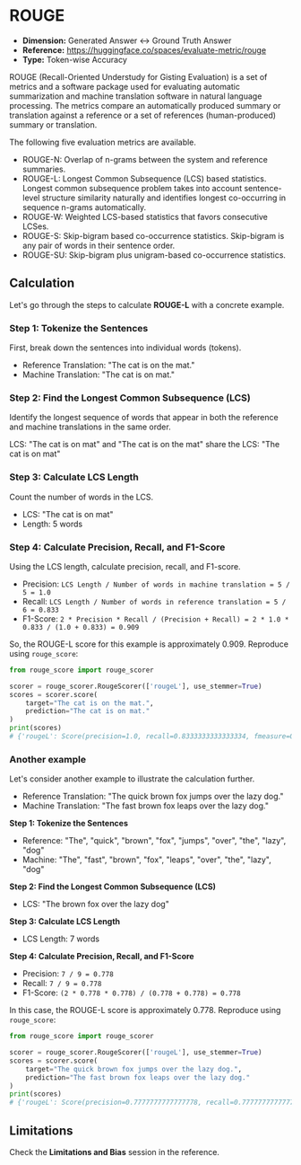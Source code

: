 # ROUGE

- **Dimension:** Generated Answer <-> Ground Truth Answer
- **Reference:** https://huggingface.co/spaces/evaluate-metric/rouge
- **Type:** Token-wise Accuracy

ROUGE (Recall-Oriented Understudy for Gisting Evaluation) is a set of metrics and a software package used for evaluating automatic summarization and machine translation software in natural language processing. The metrics compare an automatically produced summary or translation against a reference or a set of references (human-produced) summary or translation. 

The following five evaluation metrics are available.
- ROUGE-N: Overlap of n-grams between the system and reference summaries.
- ROUGE-L: Longest Common Subsequence (LCS) based statistics. Longest common subsequence problem takes into account sentence-level structure similarity naturally and identifies longest co-occurring in sequence n-grams automatically.
- ROUGE-W: Weighted LCS-based statistics that favors consecutive LCSes.
- ROUGE-S: Skip-bigram based co-occurrence statistics. Skip-bigram is any pair of words in their sentence order.
- ROUGE-SU: Skip-bigram plus unigram-based co-occurrence statistics.

## Calculation
Let's go through the steps to calculate **ROUGE-L** with a concrete example.

### Step 1: Tokenize the Sentences
First, break down the sentences into individual words (tokens).
- Reference Translation: "The cat is on the mat."
- Machine Translation: "The cat is on mat."

### Step 2: Find the Longest Common Subsequence (LCS)
Identify the longest sequence of words that appear in both the reference and machine translations in the same order.

LCS: "The cat is on mat" and "The cat is on the mat" share the LCS: "The cat is on mat"

### Step 3: Calculate LCS Length
Count the number of words in the LCS.
- LCS: "The cat is on mat"
- Length: 5 words

### Step 4: Calculate Precision, Recall, and F1-Score
Using the LCS length, calculate precision, recall, and F1-score.

- Precision: `LCS Length / Number of words in machine translation = 5 / 5 = 1.0`
- Recall: `LCS Length / Number of words in reference translation = 5 / 6 = 0.833`
- F1-Score: `2 * Precision * Recall / (Precision + Recall) = 2 * 1.0 * 0.833 / (1.0 + 0.833) = 0.909`

So, the ROUGE-L score for this example is approximately 0.909. Reproduce using `rouge_score`:

```python
from rouge_score import rouge_scorer

scorer = rouge_scorer.RougeScorer(['rougeL'], use_stemmer=True)
scores = scorer.score(
    target="The cat is on the mat.", 
    prediction="The cat is on mat."
)
print(scores)
# {'rougeL': Score(precision=1.0, recall=0.8333333333333334, fmeasure=0.9090909090909091)}
```

### Another example
Let's consider another example to illustrate the calculation further.
- Reference Translation: "The quick brown fox jumps over the lazy dog."
- Machine Translation: "The fast brown fox leaps over the lazy dog."

**Step 1: Tokenize the Sentences**
- Reference: "The", "quick", "brown", "fox", "jumps", "over", "the", "lazy", "dog"
- Machine: "The", "fast", "brown", "fox", "leaps", "over", "the", "lazy", "dog"

**Step 2: Find the Longest Common Subsequence (LCS)**
- LCS: "The brown fox over the lazy dog"

**Step 3: Calculate LCS Length**
- LCS Length: 7 words

**Step 4: Calculate Precision, Recall, and F1-Score**
- Precision: `7 / 9 = 0.778`
- Recall: `7 / 9 = 0.778`
- F1-Score: `(2 * 0.778 * 0.778) / (0.778 + 0.778) = 0.778`

In this case, the ROUGE-L score is approximately 0.778. Reproduce using `rouge_score`:

```python
from rouge_score import rouge_scorer

scorer = rouge_scorer.RougeScorer(['rougeL'], use_stemmer=True)
scores = scorer.score(
    target="The quick brown fox jumps over the lazy dog.", 
    prediction="The fast brown fox leaps over the lazy dog."
)
print(scores)
# {'rougeL': Score(precision=0.7777777777777778, recall=0.7777777777777778, fmeasure=0.7777777777777778)}
```

## Limitations
Check the **Limitations and Bias** session in the reference.